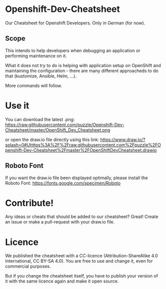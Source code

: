 # Openshift-Dev-Cheatsheet

Our Cheatsheet for Openshift Developers. Only in German (for now).

## Scope

This intends to help developers when debugging an application or performing maintenance on it.

What it does not try to do is helping with application setup on OpenShift and maintaining the configuration - there are many different approacheds to do that (kustomize, Ansible, Helm, ...).

More commands will follow.

# Use it
You can download the latest .png: https://raw.githubusercontent.com/puzzle/Openshift-Dev-Cheatsheet/master/OpenShift_Dev_Cheatsheet.png

or open the draw.io file directly using this link: https://www.draw.io/?splash=0#Uhttps%3A%2F%2Fraw.githubusercontent.com%2Fpuzzle%2FOpenshift-Dev-Cheatsheet%2Fmaster%2FOpenShiftDevCheatsheet.drawio

## Roboto Font
If you want the draw.io file been displayed optimally, please install the Roboto Font: https://fonts.google.com/specimen/Roboto

# Contribute!
Any ideas or cheats that should be added to our cheatsheet? Great! Create an issue or make a pull-request with your draw.io file.

# Licence
We published the cheatsheet with a CC-licence (Attribution-ShareAlike 4.0 International, CC BY-SA 4.0). You are free to use and change it, even for commercial purposes.

But if you change the cheatsheet itself, you have to publish your version of it with the same licence again and make it open source.
